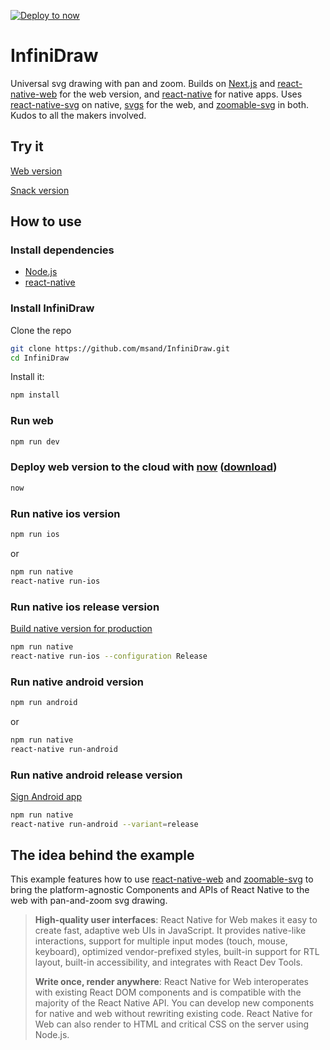 [![Deploy to now](https://deploy.now.sh/static/button.svg)](https://deploy.now.sh/?repo=https://github.com/msand/InfiniDraw)

# InfiniDraw
Universal svg drawing with pan and zoom. Builds on [Next.js](https://github.com/zeit/next.js/) and [react-native-web](https://github.com/necolas/react-native-web) for the web version, and [react-native](https://github.com/facebook/react-native/) for native apps.
Uses [react-native-svg](https://github.com/react-native-community/react-native-svg/) on native, [svgs](https://github.com/godaddy/svgs) for the web, and [zoomable-svg](https://github.com/msand/zoomable-svg) in both. Kudos to all the makers involved.

## Try it

[Web version](https://infinidraw-gsooyqzggi.now.sh/)

[Snack version](https://snack.expo.io/@msand/infinidraw)

## How to use

### Install dependencies
- [Node.js](https://nodejs.org/)
- [react-native](https://facebook.github.io/react-native/docs/getting-started.html)

### Install InfiniDraw

Clone the repo

```bash
git clone https://github.com/msand/InfiniDraw.git
cd InfiniDraw
```

Install it:
```bash
npm install
```

### Run web

```bash
npm run dev
```

### Deploy web version to the cloud with [now](https://zeit.co/now) ([download](https://zeit.co/download))

```bash
now
```

### Run native ios version

```bash
npm run ios
```
or
```bash
npm run native
react-native run-ios
```

### Run native ios release version

[Build native version for production](https://facebook.github.io/react-native/docs/running-on-device.html#building-your-app-for-production)

```bash
npm run native
react-native run-ios --configuration Release
```

### Run native android version

```bash
npm run android
```
or
```bash
npm run native
react-native run-android
```

### Run native android release version

[Sign Android app](https://facebook.github.io/react-native/docs/signed-apk-android.html)

```bash
npm run native
react-native run-android --variant=release
```

## The idea behind the example

This example features how to use [react-native-web](https://github.com/necolas/react-native-web) and [zoomable-svg](https://github.com/msand/zoomable-svg) to bring the platform-agnostic Components and APIs of React Native to the web with pan-and-zoom svg drawing.

> **High-quality user interfaces**: React Native for Web makes it easy to create fast, adaptive web UIs in JavaScript. It provides native-like interactions, support for multiple input modes (touch, mouse, keyboard), optimized vendor-prefixed styles, built-in support for RTL layout, built-in accessibility, and integrates with React Dev Tools.
>
> **Write once, render anywhere**: React Native for Web interoperates with existing React DOM components and is compatible with the majority of the React Native API. You can develop new components for native and web without rewriting existing code. React Native for Web can also render to HTML and critical CSS on the server using Node.js.
